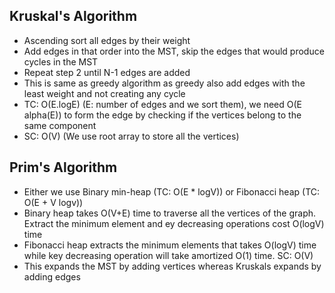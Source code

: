 ## Kruskal's Algorithm
- Ascending sort all edges by their weight
- Add edges in that order into the MST, skip the edges that would produce cycles in the MST
- Repeat step 2 until N-1 edges are added
- This is same as greedy algorithm as greedy also add edges with the least weight and not creating any cycle
- TC: O(E.logE) (E: number of edges and we sort them), we need O(E alpha(E)) to form the edge by checking if the vertices belong to the same component
- SC: O(V) (We use root array to store all the vertices)

## Prim's Algorithm
- Either we use Binary min-heap (TC: O(E * logV)) or Fibonacci heap (TC: O(E + V logv))
- Binary heap takes O(V+E) time to traverse all the vertices of the graph. Extract the minimum element and ey decreasing operations cost O(logV) time
- Fibonacci heap extracts the minimum elements that takes O(logV) time while key decreasing operation will take amortized O(1) time. SC: O(V)
- This expands the MST by adding vertices whereas Kruskals expands by adding edges
